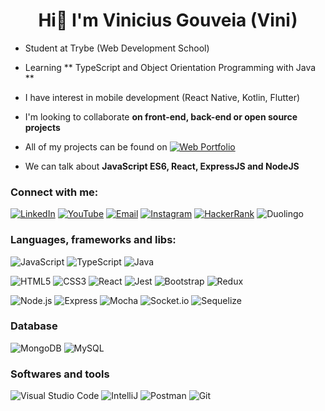 <h1 align="center">Hi👋  I'm Vinicius Gouveia (Vini)</h1>

- Student at Trybe (Web Development School)

- Learning ** TypeScript and Object Orientation Programming with Java **

- I have interest in mobile development (React Native, Kotlin, Flutter)

- I'm looking to collaborate **on front-end, back-end or open source projects**

- All of my projects can be found on [![Web Portfolio](https://img.shields.io/badge/vinigofr.github.io-7112B1?style=for-the-badge&logo=github&logoColor=white)](https://vinigofr.github.io/)

- We can talk about **JavaScript ES6, React, ExpressJS and NodeJS**

### Connect with me:
[![LinkedIn](https://img.shields.io/badge/LinkedIn-0077B5?style=for-the-badge&logo=linkedin&logoColor=white)](https://www.linkedin.com/in/vinigofr/) [![YouTube](https://img.shields.io/badge/youtube-red?style=for-the-badge&logo=youtube&logoColor=write)](https://www.youtube.com/c/viniciusgouveia) [![Email](https://img.shields.io/badge/outlook-blue?style=for-the-badge&logo=microsoft%20outlook&logoColor=)](mailto:freitas.viniciuspk@outlook.com.br) [![Instagram](https://img.shields.io/badge/vinigofr-E4405F?style=for-the-badge&logo=instagram&logoColor=white)](https://instagram.com/vinigofr) [![HackerRank](https://img.shields.io/badge/hackerrank-green?style=for-the-badge&logo=hackerrank&logoColor=black)](https://www.hackerrank.com/vinigofr) ![Duolingo](https://img.shields.io/badge/vinigofr-58CC02?style=for-the-badge&logo=duolingo&logoColor=white)

### Languages, frameworks and libs:

![JavaScript](https://img.shields.io/badge/javascript-F7DF1E?style=for-the-badge&logo=javascript&logoColor=black) ![TypeScript](https://img.shields.io/badge/typescript-blue?style=for-the-badge&logo=typescript&logoColor=white) ![Java](https://img.shields.io/badge/Java-007396?style=for-the-badge&logo=Java&logoColor=white)

![HTML5](https://img.shields.io/badge/html5-E34F26?style=for-the-badge&logo=html5&logoColor=white) ![CSS3](https://img.shields.io/badge/css-1572B6?style=for-the-badge&logo=css3&logoColor=white) ![React](https://img.shields.io/badge/react-61DAFB?style=for-the-badge&logo=react&logoColor=black) ![Jest](https://img.shields.io/badge/jest-C21325?style=for-the-badge&logo=jest&logoColor=) ![Bootstrap](https://img.shields.io/badge/bootstrap-7952B3?style=for-the-badge&logo=bootstrap&logoColor=white) ![Redux](https://img.shields.io/badge/redux-764ABC?style=for-the-badge&logo=redux&logoColor=white)

![Node.js](https://img.shields.io/badge/node.js-339933?style=for-the-badge&logo=node.js&logoColor=white) ![Express](https://img.shields.io/badge/express-000000?style=for-the-badge&logo=express&logoColor=white) ![Mocha](https://img.shields.io/badge/mocha-8D6748?style=for-the-badge&logo=mocha&logoColor=white) ![Socket.io](https://img.shields.io/badge/Socket.io-010101?style=for-the-badge&logo=Socket.io&logoColor=white)  ![Sequelize](https://img.shields.io/badge/Sequelize-52B0E7?style=for-the-badge&logo=sequelize&logoColor=white)

### Database
![MongoDB](https://img.shields.io/badge/mongodb-47A248?style=for-the-badge&logo=mongodb&logoColor=white) ![MySQL](https://img.shields.io/badge/mysql-4479A1?style=for-the-badge&logo=mysql&logoColor=white)

### Softwares and tools
![Visual Studio Code](https://img.shields.io/badge/Visual%20Studio%20Code-007ACC?style=for-the-badge&logo=visual%20studio%20code&logoColor=white) ![IntelliJ](https://img.shields.io/badge/IntelliJ-black?style=for-the-badge&logo=IntelliJ%20IDEA&logoColor=white) ![Postman](https://img.shields.io/badge/postman-FF6C37?style=for-the-badge&logo=postman&logoColor=white) ![Git](https://img.shields.io/badge/git-F05032?style=for-the-badge&logo=git&logoColor=white)
